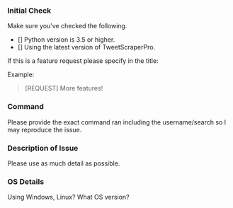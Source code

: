 
### Initial Check 
Make sure you've checked the following.

- [] Python version is 3.5 or higher.
- [] Using the latest version of TweetScraperPro.

If this is a feature request please specify in the title:

Example:
> [REQUEST] More features!

### Command
Please provide the exact command ran including the username/search so I may reproduce the issue.

### Description of Issue
Please use as much detail as possible.

### OS Details
Using Windows, Linux? What OS version?
